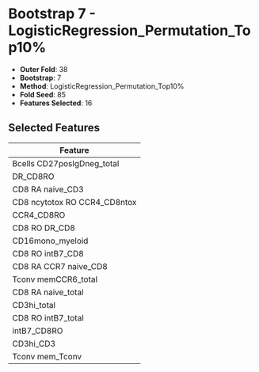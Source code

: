 # Bootstrap 7 - LogisticRegression_Permutation_Top10%

- **Outer Fold**: 38
- **Bootstrap**: 7
- **Method**: LogisticRegression_Permutation_Top10%
- **Fold Seed**: 85
- **Features Selected**: 16

## Selected Features

| Feature |
|---------|
| Bcells CD27posIgDneg_total |
| DR_CD8RO |
| CD8 RA naive_CD3 |
| CD8 ncytotox RO CCR4_CD8ntox |
| CCR4_CD8RO |
| CD8 RO DR_CD8 |
| CD16mono_myeloid |
| CD8 RO intB7_CD8 |
| CD8 RA CCR7 naive_CD8 |
| Tconv memCCR6_total |
| CD8 RA naive_total |
| CD3hi_total |
| CD8 RO intB7_total |
| intB7_CD8RO |
| CD3hi_CD3 |
| Tconv mem_Tconv |
